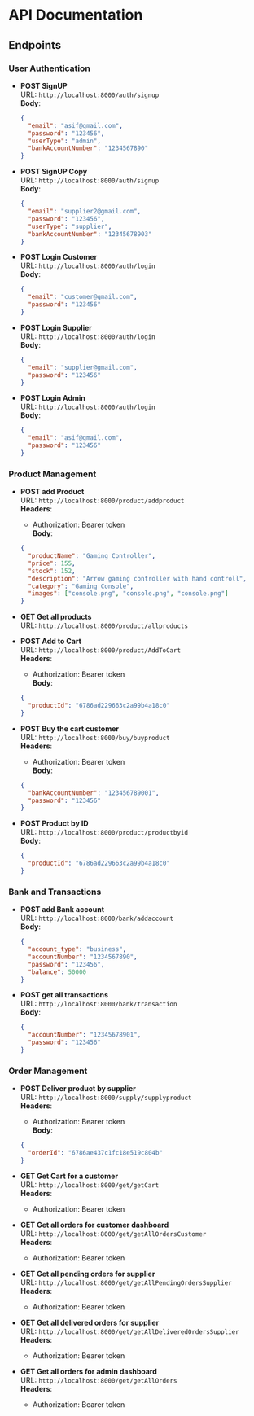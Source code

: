 # API Documentation

## Endpoints

### User Authentication

- **POST SignUP**  
  URL: `http://localhost:8000/auth/signup`  
  **Body**:  
  ```json  
  {  
    "email": "asif@gmail.com",  
    "password": "123456",  
    "userType": "admin",  
    "bankAccountNumber": "1234567890"  
  }  
  ```

- **POST SignUP Copy**  
  URL: `http://localhost:8000/auth/signup`  
  **Body**:  
  ```json  
  {  
    "email": "supplier2@gmail.com",  
    "password": "123456",  
    "userType": "supplier",  
    "bankAccountNumber": "12345678903"  
  }  
  ```

- **POST Login Customer**  
  URL: `http://localhost:8000/auth/login`  
  **Body**:  
  ```json  
  {  
    "email": "customer@gmail.com",  
    "password": "123456"  
  }  
  ```

- **POST Login Supplier**  
  URL: `http://localhost:8000/auth/login`  
  **Body**:  
  ```json  
  {  
    "email": "supplier@gmail.com",  
    "password": "123456"  
  }  
  ```

- **POST Login Admin**  
  URL: `http://localhost:8000/auth/login`  
  **Body**:  
  ```json  
  {  
    "email": "asif@gmail.com",  
    "password": "123456"  
  }  
  ```

### Product Management

- **POST add Product**  
  URL: `http://localhost:8000/product/addproduct`  
  **Headers**:  
  - Authorization: Bearer token  
  **Body**:  
  ```json  
  {  
    "productName": "Gaming Controller",  
    "price": 155,  
    "stock": 152,  
    "description": "Arrow gaming controller with hand controll",  
    "category": "Gaming Console",  
    "images": ["console.png", "console.png", "console.png"]  
  }  
  ```

- **GET Get all products**  
  URL: `http://localhost:8000/product/allproducts`

- **POST Add to Cart**  
  URL: `http://localhost:8000/product/AddToCart`  
  **Headers**:  
  - Authorization: Bearer token  
  **Body**:  
  ```json  
  {  
    "productId": "6786ad229663c2a99b4a18c0"  
  }  
  ```

- **POST Buy the cart customer**  
  URL: `http://localhost:8000/buy/buyproduct`  
  **Headers**:  
  - Authorization: Bearer token  
  **Body**:  
  ```json  
  {  
    "bankAccountNumber": "123456789001",  
    "password": "123456"  
  }  
  ```

- **POST Product by ID**  
  URL: `http://localhost:8000/product/productbyid`  
  **Body**:  
  ```json  
  {  
    "productId": "6786ad229663c2a99b4a18c0"  
  }  
  ```

### Bank and Transactions

- **POST add Bank account**  
  URL: `http://localhost:8000/bank/addaccount`  
  **Body**:  
  ```json  
  {  
    "account_type": "business",  
    "accountNumber": "1234567890",  
    "password": "123456",  
    "balance": 50000  
  }  
  ```

- **POST get all transactions**  
  URL: `http://localhost:8000/bank/transaction`  
  **Body**:  
  ```json  
  {  
    "accountNumber": "12345678901",  
    "password": "123456"  
  }  
  ```

### Order Management

- **POST Deliver product by supplier**  
  URL: `http://localhost:8000/supply/supplyproduct`  
  **Headers**:  
  - Authorization: Bearer token  
  **Body**:  
  ```json  
  {  
    "orderId": "6786ae437c1fc18e519c804b"  
  }  
  ```

- **GET Get Cart for a customer**  
  URL: `http://localhost:8000/get/getCart`  
  **Headers**:  
  - Authorization: Bearer token

- **GET Get all orders for customer dashboard**  
  URL: `http://localhost:8000/get/getAllOrdersCustomer`  
  **Headers**:  
  - Authorization: Bearer token

- **GET Get all pending orders for supplier**  
  URL: `http://localhost:8000/get/getAllPendingOrdersSupplier`  
  **Headers**:  
  - Authorization: Bearer token

- **GET Get all delivered orders for supplier**  
  URL: `http://localhost:8000/get/getAllDeliveredOrdersSupplier`  
  **Headers**:  
  - Authorization: Bearer token

- **GET Get all orders for admin dashboard**  
  URL: `http://localhost:8000/get/getAllOrders`  
  **Headers**:  
  - Authorization: Bearer token

